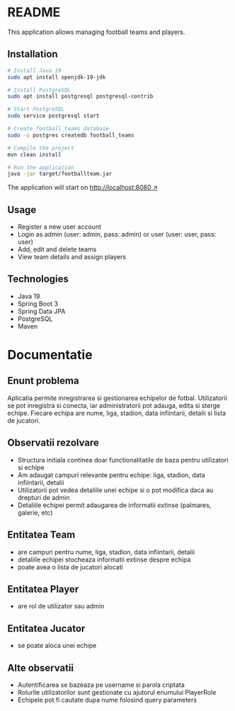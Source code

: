# README

This application allows managing football teams and players.

## Installation

```bash
# Install Java 19
sudo apt install openjdk-19-jdk

# Install PostgreSQL
sudo apt install postgresql postgresql-contrib

# Start PostgreSQL
sudo service postgresql start

# Create football_teams database
sudo -u postgres createdb football_teams

# Compile the project
mvn clean install

# Run the application
java -jar target/footballteam.jar
```

The application will start on [http://localhost:8080 ↗](http://localhost:8080)

## Usage

- Register a new user account
- Login as admin (user: admin, pass: admin) or user (user: user, pass: user)
- Add, edit and delete teams
- View team details and assign players

## Technologies

- Java 19
- Spring Boot 3
- Spring Data JPA
- PostgreSQL
- Maven



# Documentatie

## Enunt problema

Aplicatia permite inregistrarea si gestionarea echipelor de fotbal. Utilizatorii se pot inregistra si conecta, iar administratorii pot adauga, edita si sterge echipe. Fiecare echipa are nume, liga, stadion, data infiintarii, detalii si lista de jucatori.


## Observatii rezolvare

- Structura initiala continea doar functionalitatile de baza pentru utilizatori si echipe
- Am adaugat campuri relevante pentru echipe: liga, stadion, data infiintarii, detalii
- Utilizatorii pot vedea detaliile unei echipe si o pot modifica daca au drepturi de admin
- Detaliile echipei permit adaugarea de informatii extinse (palmares, galerie, etc)

## Entitatea Team

- are campuri pentru nume, liga, stadion, data infiintarii, detalii
- detaliile echipei stocheaza informatii extinse despre echipa
- poate avea o lista de jucatori alocati

## Entitatea Player

- are rol de utilizator sau admin

## Entitatea Jucator

- se poate aloca unei echipe

## Alte observatii

- Autentificarea se bazeaza pe username si parola criptata
- Rolurile utilizatorilor sunt gestionate cu ajutorul enumului PlayerRole
- Echipele pot fi cautate dupa nume folosind query parameters